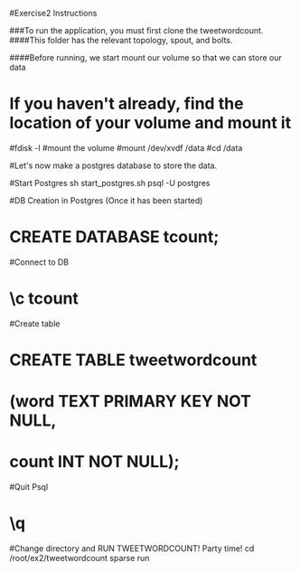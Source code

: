 #Exercise2 Instructions

###To run the application, you must first clone the tweetwordcount. 
####This folder has the relevant topology, spout, and bolts.

####Before running, we start mount our volume so that we can store our data
# If you haven't already, find the location of your volume and mount it 
#fdisk -l 
#mount the volume
#mount /dev/xvdf /data
#cd /data

#Let's now make a postgres database to store the data.

#Start Postgres
sh start_postgres.sh 
psql -U postgres

#DB Creation in Postgres (Once it has been started)
# CREATE DATABASE tcount;

#Connect to DB
# \c tcount

#Create table
# CREATE TABLE tweetwordcount
#       (word TEXT PRIMARY KEY NOT NULL,
#       count INT NOT NULL);

#Quit Psql
# \q 

#Change directory and RUN TWEETWORDCOUNT! Party time!
cd /root/ex2/tweetwordcount
sparse run  
